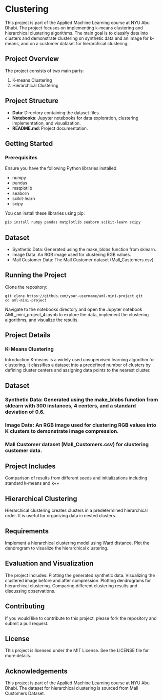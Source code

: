 # Clustering

This project is part of the Applied Machine Learning course at NYU Abu Dhabi. The project focuses on implementing k-means clustering and hierarchical clustering algorithms. The main goal is to classify data into clusters and demonstrate clustering on synthetic data and an image for k-means, and on a customer dataset for hierarchical clustering.

## Project Overview

The project consists of two main parts:
1. K-means Clustering
2. Hierarchical Clustering

## Project Structure

- **Data**: Directory containing the dataset files.
- **Notebooks**: Jupyter notebooks for data exploration, clustering implementation, and visualization.
- **README.md**: Project documentation.

## Getting Started

### Prerequisites

Ensure you have the following Python libraries installed:
- numpy
- pandas
- matplotlib
- seaborn
- scikit-learn
- scipy

You can install these libraries using pip:

```sh
pip install numpy pandas matplotlib seaborn scikit-learn scipy
```

## Dataset
- Synthetic Data: Generated using the make_blobs function from sklearn.
- Image Data: An RGB image used for clustering RGB values.
- Mall Customer Data: The Mall Customer dataset (Mall_Customers.csv).

## Running the Project

Clone the repository:

```
git clone https://github.com/your-username/aml-mini-project.git
cd aml-mini-project
```

Navigate to the notebooks directory and open the Jupyter notebook AML_mini_project_4.ipynb to explore the data, implement the clustering algorithms, and visualize the results.

## Project Details
### K-Means Clustering
Introduction
K-means is a widely used unsupervised learning algorithm for clustering. It classifies a dataset into a predefined number of clusters by defining cluster centers and assigning data points to the nearest cluster.

## Dataset
### Synthetic Data: Generated using the make_blobs function from sklearn with 300 instances, 4 centers, and a standard deviation of 0.6.
### Image Data: An RGB image used for clustering RGB values into K clusters to demonstrate image compression.
### Mall Customer dataset (Mall_Customers.csv) for clustering customer data.

## Project Includes
Comparison of results from different seeds and initializations including standard k-means and k++

## Hierarchical Clustering
Hierarchical clustering creates clusters in a predetermined hierarchical order. It is useful for organizing data in nested clusters.


## Requirements
Implement a hierarchical clustering model using Ward distance.
Plot the dendrogram to visualize the hierarchical clustering.

## Evaluation and Visualization
The project includes:
Plotting the generated synthetic data.
Visualizing the clustered image before and after compression.
Plotting dendrograms for hierarchical clustering.
Comparing different clustering results and discussing observations.

## Contributing
If you would like to contribute to this project, please fork the repository and submit a pull request.

## License
This project is licensed under the MIT License. See the LICENSE file for more details.

## Acknowledgements
This project is part of the Applied Machine Learning course at NYU Abu Dhabi.
The dataset for hierarchical clustering is sourced from Mall Customers Dataset.
